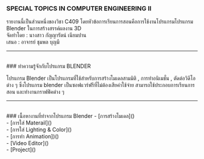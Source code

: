 
### SPECIAL TOPICS IN COMPUTER ENGINEERING II
   รายงานนี้เป็นส่วนหนึ่งของวิชา C409 โดยหัวข้อการเรียนการสอนคือการใช้งานโปรแกรมโปรแกรม Blender ในการสร้างสรรค์ผลงาน 3D <br>
   จัดทำโดย : นางสาว กัญญารัตน์ เนียมปาน <br>
   เสนอ : อาจารย์ ชุมพล บุญมี <br>
 <hr> 
 <br>
### ทำความรู้จักกับโปรแกรม BLENDER 

   โปรแกรม Blender เป็นโปรแกรมที่ใช้สำหรับการสร้างโมเดลสามมิติ , การทำอนิเมชั่น , ตัดต่อวิดีโอต่าง ๆ ซึ่งโปรแกรม blender เป็นซอฟแวร์ฟรีที่ไม่ต้องเสียค่าใช้จ่าย สามารถใช้ประกอบการเรียนการสอน และทำงานกราฟฟิคต่าง ๆ <br>
 <hr>  
 <br>
 ###  เนื้อหางานที่ทำจากโปรแกรม Blender
 - [การสร้างโมเดล]()<br>
 - [การใส่ Materail]()<br>
 - [การใส่ Lighting & Color]()<br>
 - [การทำ Animation])()<br>
 - [Video Editor]()<br>
 - [Project]()<br>
 
